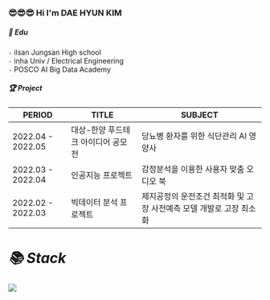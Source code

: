 ### :sunglasses::sunglasses::sunglasses: Hi I'm DAE HYUN KIM

##### 📘 ️Edu  

`-` ilsan Jungsan High school \
`-` inha Univ / Electrical Engineering \
`-` POSCO AI Big Data Academy 


##### 🏆 Project  

| PERIOD | TITLE | SUBJECT |
| ------- | ------- | -------|
| 2022.04 - 2022.05 | 대상-한양 푸드테크 아이디어 공모전 | 당뇨병 환자를 위한 식단관리 AI 영양사 |
| 2022.03 - 2022.04 | 인공지능 프로젝트 | 감정분석을 이용한 사용자 맞춤 오디오 북 |
| 2022.02 - 2022.03 | 빅데이터 분석 프로젝트 | 제지공정의 운전조건 최적화 및 고장 사전예측 모델 개발로 고장 최소화 |


##### <div align=left><h1>📚 Stack</h1></div>

<img src="https://img.shields.io/badge/Python-3776ABstyle=for-the-badge&logo=Python&logoColor=white">




